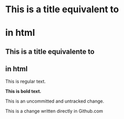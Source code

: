# This is a title equivalent to <h1> in html

## This is a title equivalente to <h2> in html

This is regular text.

**This is bold text.**

This is an uncommitted and untracked change.

This is a change written directly in Github.com
